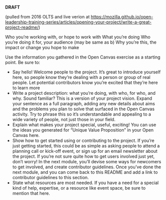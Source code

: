 **DRAFT**

(pulled from 2016 OLTS and live verion at https://mozilla.github.io/open-leadership-training-series/articles/opening-your-project/write-a-great-project-readme/)

Who you’re working with, or hope to work with
What you’re doing
Who you’re doing it for, your audience (may be same as b)
Why you’re this, the impact or change you hope to make

Use the information you gathered in the Open Canvas exercise as a starting point. Be sure to:

  * Say hello! Welcome people to the project. It’s great to introduce yourself here, so people know they’re dealing with a person or group of real people. Let potential contributors know you’re excited that they’re here to learn more
  * Write a project description: what you’re doing, with who, for who, and why. Sound familiar? This is a version of your project vision. Expand your sentence as a full paragraph, adding any new details about aims and the problems you plan to solve that surfaced in the Open Canvas activity. Try to phrase this so it’s understandable and appealing to a wide variety of people, not just those in your field.
  * Explain what makes your project special, useful, exciting! You can use the ideas you generated for “Unique Value Proposition” in your Open Canvas here.
  * Show how to get started using or contributing to the project. If you’re just getting started, this could be as simple as asking people to attend a planning call or kick-off event, or sign up for an email newsletter about the project. If you’re not sure quite how to get users involved just yet, don’t worry! In the next module, you’ll devise some ways for newcomers to get involved, and create contributor guidelines. Once you’ve done the next module, and you can come back to this README and add a link to contributor guidelines to this section.
  * State what resources are most needed. If you have a need for a special kind of help, expertise, or a resource like event space, be sure to mention that here.
